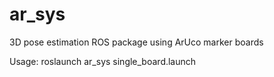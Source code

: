 ar_sys
======

3D pose estimation ROS package using ArUco marker boards

Usage:
roslaunch ar_sys single_board.launch
